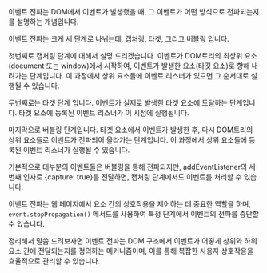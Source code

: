 이벤트 전파는 DOM에서 이벤트가 발생했을 때, 그 이벤트가 어떤 방식으로 전파되는지를 설명하는 개념입니다.

이벤트 전파는 크게 세 단계로 나뉘는데, 캡처링, 타겟, 그리고 버블링 입니다.

첫번째로 캡처링 단계에 대해서 설명 드리겠습니다. 이벤트가 DOM트리의 최상위 요소(document 또는 window)에서 시작하여, 이벤트가 발생한 요소(타깃 요소)로 향해 내려가는 단계입니다. 이 과정에서 상위 요소들에 이벤트 리스너가 있으면 그 순서대로 실행될 수 있습니다.

두번째로는 타겟 단계 입니다. 이벤트가 실제로 발생한 타겟 요소에 도달하는 단계입니다. 타겟 요소에 등록된 이벤트 리스너가 이 시점에 실행됩니다. 

마지막으로 버블링 단계입니다. 타겟 요소에서 이벤트가 발생한 후, 다시 DOM트리의 상위 요소들로 이벤트가 전파되어 올라가는 단계입니다. 이 과정에서 상위 요소들에 등록된 이벤트 리스너가 실행될 수 있습니다. 

기본적으로 대부분의 이벤트들은 버블링을 통해 전파되지만, addEventListener의 세 번째 인자로 {capture: true}를 전달하면, 캡처링 단계에서도 이벤트를 처리할 수 있습니다. 

이벤트 전파는 웹 페이지에서 요소 간의 상호작용을 제어하는 데 중요한 역할을 하며, `event.stopPropagation()` 메서드를 사용하여 특정 단계에서 이벤트의 전파를 중단할 수 있습니다. 

정리해서 말씀 드려보자면 이벤트 전파는 DOM 구조에서 이벤트가 어떻게 상위와 하위 요소 간에 전달되는지를 정의하는 메커니즘이며, 이를 통해 복잡한 사용자 상호작용을 효율적으로 관리할 수 있습니다.